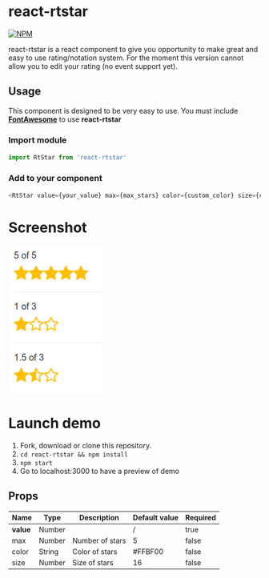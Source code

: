# react-rtstar

[![NPM](https://nodei.co/npm/react-rtstar.png?compact=true)](https://npmjs.org/package/react-rtstar)

react-rtstar is a react component to give you opportunity to make great and easy to use rating/notation system.
For the moment this version cannot allow you to edit your rating (no event support yet).

## Usage

This component is designed to be very easy to use.
You must include [**FontAwesome**](http://fontawesome.io/) to use **react-rtstar**

### Import module

```javascript
import RtStar from 'react-rtstar'
```

### Add to your component

```javascript
<RtStar value={your_value} max={max_stars} color={custom_color} size={custom_size} />
```

# Screenshot

![Screenshot of demo](img/demo.png)

# Launch demo

1. Fork, download or clone this repository.
2. `cd react-rtstar && npm install`
3. `npm start`
4. Go to localhost:3000 to have a preview of demo

## Props

| Name      | Type   | Description     | Default value | Required |
|-----------|--------|-----------------|---------------|----------|
| **value** | Number |                 | /             | true     |
| max       | Number | Number of stars | 5             | false    |
| color     | String | Color of stars  | #FFBF00       | false    |
| size      | Number | Size of stars   | 16            | false    |
